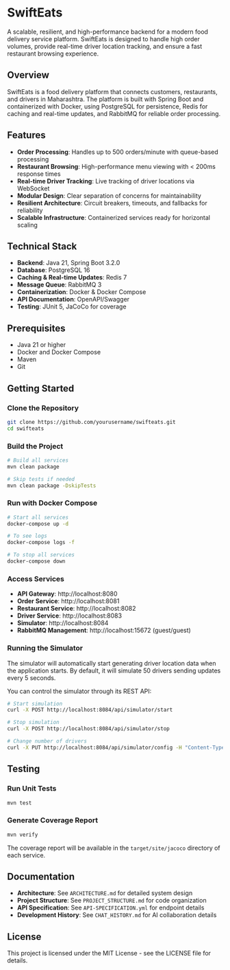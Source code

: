 # SwiftEats

A scalable, resilient, and high-performance backend for a modern food delivery service platform. SwiftEats is designed to handle high order volumes, provide real-time driver location tracking, and ensure a fast restaurant browsing experience.

## Overview

SwiftEats is a food delivery platform that connects customers, restaurants, and drivers in Maharashtra. The platform is built with Spring Boot and containerized with Docker, using PostgreSQL for persistence, Redis for caching and real-time updates, and RabbitMQ for reliable order processing.

## Features

- **Order Processing**: Handles up to 500 orders/minute with queue-based processing
- **Restaurant Browsing**: High-performance menu viewing with < 200ms response times
- **Real-time Driver Tracking**: Live tracking of driver locations via WebSocket
- **Modular Design**: Clear separation of concerns for maintainability
- **Resilient Architecture**: Circuit breakers, timeouts, and fallbacks for reliability
- **Scalable Infrastructure**: Containerized services ready for horizontal scaling

## Technical Stack

- **Backend**: Java 21, Spring Boot 3.2.0
- **Database**: PostgreSQL 16
- **Caching & Real-time Updates**: Redis 7
- **Message Queue**: RabbitMQ 3
- **Containerization**: Docker & Docker Compose
- **API Documentation**: OpenAPI/Swagger
- **Testing**: JUnit 5, JaCoCo for coverage

## Prerequisites

- Java 21 or higher
- Docker and Docker Compose
- Maven
- Git

## Getting Started

### Clone the Repository

```bash
git clone https://github.com/yourusername/swifteats.git
cd swifteats
```

### Build the Project

```bash
# Build all services
mvn clean package

# Skip tests if needed
mvn clean package -DskipTests
```

### Run with Docker Compose

```bash
# Start all services
docker-compose up -d

# To see logs
docker-compose logs -f

# To stop all services
docker-compose down
```

### Access Services

- **API Gateway**: http://localhost:8080
- **Order Service**: http://localhost:8081
- **Restaurant Service**: http://localhost:8082
- **Driver Service**: http://localhost:8083
- **Simulator**: http://localhost:8084
- **RabbitMQ Management**: http://localhost:15672 (guest/guest)

### Running the Simulator

The simulator will automatically start generating driver location data when the application starts. By default, it will simulate 50 drivers sending updates every 5 seconds.

You can control the simulator through its REST API:

```bash
# Start simulation
curl -X POST http://localhost:8084/api/simulator/start

# Stop simulation
curl -X POST http://localhost:8084/api/simulator/stop

# Change number of drivers
curl -X PUT http://localhost:8084/api/simulator/config -H "Content-Type: application/json" -d '{"driverCount": 30, "updateFrequencyMs": 5000}'
```

## Testing

### Run Unit Tests

```bash
mvn test
```

### Generate Coverage Report

```bash
mvn verify
```

The coverage report will be available in the `target/site/jacoco` directory of each service.

## Documentation

- **Architecture**: See `ARCHITECTURE.md` for detailed system design
- **Project Structure**: See `PROJECT_STRUCTURE.md` for code organization
- **API Specification**: See `API-SPECIFICATION.yml` for endpoint details
- **Development History**: See `CHAT_HISTORY.md` for AI collaboration details

## License

This project is licensed under the MIT License - see the LICENSE file for details.
